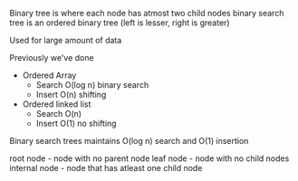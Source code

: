 Binary tree is where each node has atmost two child nodes
binary search tree is an ordered binary tree (left is lesser, right is greater)

Used for large amount of data

Previously we've done
- Ordered Array
  - Search O(log n) binary search
  - Insert O(n) shifting
- Ordered linked list
  - Search O(n)
  - Insert O(1) no shifting

Binary search trees maintains O(log n) search and O(1) insertion

root node - node with no parent node
leaf node - node with no child nodes
internal node - node that has atleast one child node
